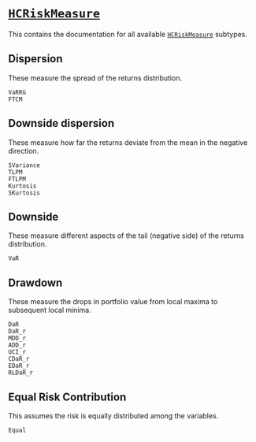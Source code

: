 # [`HCRiskMeasure`](@ref)

This contains the documentation for all available [`HCRiskMeasure`](@ref) subtypes.

## Dispersion

These measure the spread of the returns distribution.

```@docs
VaRRG
FTCM
```

## Downside dispersion

These measure how far the returns deviate from the mean in the negative direction.

```@docs
SVariance
TLPM
FTLPM
Kurtosis
SKurtosis
```

## Downside

These measure different aspects of the tail (negative side) of the returns distribution.

```@docs
VaR
```

## Drawdown

These measure the drops in portfolio value from local maxima to subsequent local minima.

```@docs
DaR
DaR_r
MDD_r
ADD_r
UCI_r
CDaR_r
EDaR_r
RLDaR_r
```

## Equal Risk Contribution

This assumes the risk is equally distributed among the variables.

```@docs
Equal
```
